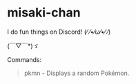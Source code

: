 # misaki-chan
I do fun things on Discord!  (⁄ ⁄•⁄ω⁄•⁄ ⁄)

(￣▽￣*)ゞ

Commands: 
  >pkmn - Displays a random Pokémon.
